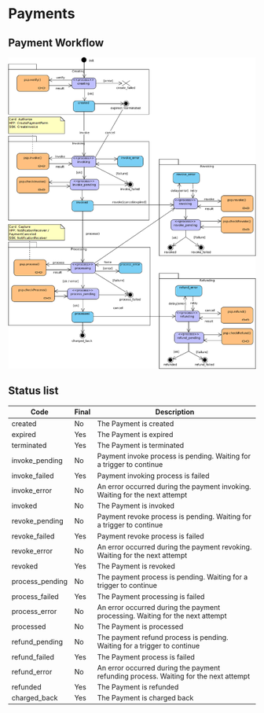 # Payments

## Payment Workflow

[![Workflow](images/payment_state_diagram.png)](images/payment_state_diagram.png)

## Status list

|Code           |Final|Description                                                                         |
|---------------|-----|------------------------------------------------------------------------------------|
|created        |No   |The Payment is created                                                              |
|expired        |Yes  |The Payment is expired                                                              |
|terminated     |Yes  |The Payment is terminated                                                           |
|invoke_pending |No   |Payment invoke process is pending. Waiting for a trigger to continue                |
|invoke_failed  |Yes  |Payment invoking process is failed                                                  |
|invoke_error   |No   |An error occurred during the payment invoking. Waiting for the next attempt         |
|invoked        |No   |The Payment is invoked                                                              |
|revoke_pending |No   |Payment revoke process is pending. Waiting for a trigger to continue                |
|revoke_failed  |Yes  |Payment revoke process is failed                                                    |
|revoke_error   |No   |An error occurred during the payment revoking. Waiting for the next attempt         |
|revoked        |Yes  |The Payment is revoked                                                              |
|process_pending|No   |The payment process is pending. Waiting for a trigger to continue                   |
|process_failed |Yes  |The Payment processing is failed                                                    |
|process_error  |No   |An error occurred during the payment processing. Waiting for the next attempt       |
|processed      |No   |The Payment is processed                                                            |
|refund_pending |No   |The payment refund process is pending. Waiting for a trigger to continue            |
|refund_failed  |Yes  |The Payment  process is failed                                                      |
|refund_error   |No   |An error occurred during the payment refunding process. Waiting for the next attempt|
|refunded       |Yes  |The Payment is refunded                                                             |
|charged_back   |Yes  |The Payment is charged back                                                         |